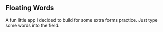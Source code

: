## Floating Words

A fun little app I decided to build for some extra forms practice.  Just type some words into the field.